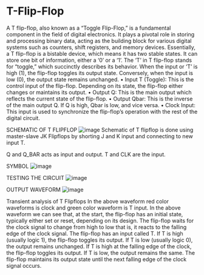 # T-Flip-Flop
A T flip-flop, also known as a “Toggle Flip-Flop,” is a fundamental component in the field of digital electronics. It plays a pivotal role in storing and processing binary data, acting as the building block for various digital systems such as counters, shift registers, and memory devices. Essentially, a T flip-flop is a bistable device, which means it has two stable states. It can store one bit of information, either a ‘0’ or a ‘1’. The ‘T’ in T flip-flop stands for “toggle,” which succinctly describes its behavior. When the input or ‘T’ is high (1), the flip-flop toggles its output state. Conversely, when the input is low (0), the output state remains unchanged. 
•	Input T (Toggle): This is the control input of the flip-flop. Depending on its state, the flip-flop either changes or maintains its output.
•	Output Q: This is the main output which reflects the current state of the flip-flop.
•	Output Qbar: This is the inverse of the main output Q. If Q is high, Qbar is low, and vice versa.
•	Clock Input: This input is used to synchronize the flip-flop’s operation with the rest of the digital circuit.

SCHEMATIC OF T FLIPFLOP 
![image](https://github.com/user-attachments/assets/44cd18ad-fee9-4d40-ac36-54b448edf9ba)
Schematic of T flipflop is done using master-slave JK Flipflops by shorting J and K input and connecting to new input T.

Q and Q_BAR acts as input and output. T and CLK  are the input.

SYMBOL
![image](https://github.com/user-attachments/assets/7fabbbdf-6386-4d1e-a164-42cbab99eb1f)

TESTING THE CIRCUIT
![image](https://github.com/user-attachments/assets/86f293fa-f0d8-480b-978a-263f1980dd1a)

OUTPUT WAVEFORM
![image](https://github.com/user-attachments/assets/6e1ae9a9-b875-46d7-959b-eebc8ed326da)



Transient analysis of T Flipflops
In the above waveform red color waveforms is clock and green color waveform is T input. In the above waveform we can see that, at the start, the flip-flop has an initial state, typically either set or reset, depending on its design. The flip-flop waits for the clock signal to change from high to low that is, it reacts to the falling edge of the clock signal. The flip-flop has an input called T. If T is high (usually logic 1), the flip-flop toggles its output. If T is low (usually logic 0), the output remains unchanged. If T is high at the falling edge of the clock, the flip-flop toggles its output. If T is low, the output remains the same. The flip-flop maintains its output state until the next falling edge of the clock signal occurs.




